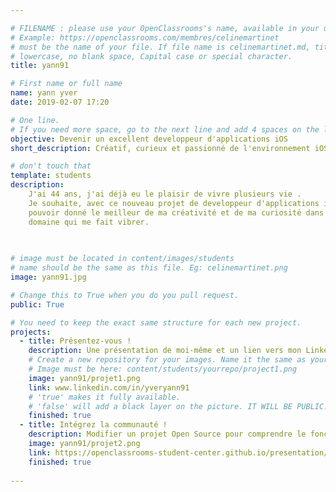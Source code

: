 ```yaml
---

# FILENAME : please use your OpenClassrooms's name, available in your url.
# Example: https://openclassrooms.com/membres/celinemartinet
# must be the name of your file. If file name is celinemartinet.md, title is celinemartinet.
# lowercase, no blank space, Capital case or special character.
title: yann91

# First name or full name
name: yann yver
date: 2019-02-07 17:20

# One line.
# If you need more space, go to the next line and add 4 spaces on the left, as in 'description'.
objective: Devenir un excellent developpeur d'applications iOS
short_description: Créatif, curieux et passionné de l'environnement iOS.

# don't touch that
template: students
description:
    J'ai 44 ans, j'ai déjà eu le plaisir de vivre plusieurs vie .
    Je souhaite, avec ce nouveau projet de developpeur d'applications iOS,
    pouvoir donné le meilleur de ma créativité et de ma curiosité dans un
    domaine qui me fait vibrer.
    
    

# image must be located in content/images/students
# name should be the same as this file. Eg: celinemartinet.png
image: yann91.jpg

# Change this to True when you do you pull request.
public: True

# You need to keep the exact same structure for each new project.
projects:
  - title: Présentez-vous !
    description: Une présentation de moi-même et un lien vers mon LinkedIn.
    # Create a new repository for your images. Name it the same as your nickname and profile picture.
    # Image must be here: content/students/yourrepo/project1.png
    image: yann91/projet1.png
    link: www.linkedin.com/in/yveryann91
    # 'true' makes it fully available.
    # 'false' will add a black layer on the picture. IT WILL BE PUBLIC!
    finished: true
  - title: Intégrez la communauté !
    description: Modifier un projet Open Source pour comprendre le fonctionnement de Git, de Github et des pull requests. 
    image: yann91/projet2.png
    link: https://openclassrooms-student-center.github.io/presentation/students/yan91.html
    finished: true
 
---
```

